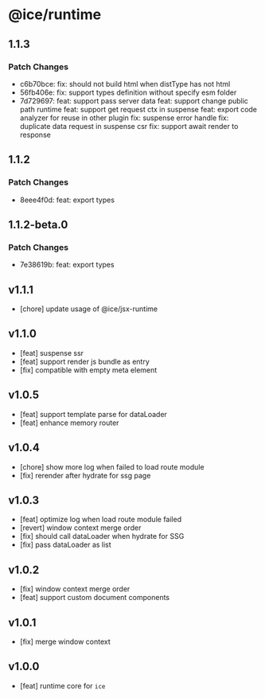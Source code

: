 # @ice/runtime

## 1.1.3

### Patch Changes

- c6b70bce: fix: should not build html when distType has not html
- 56fb406e: fix: support types definition without specify esm folder
- 7d729697: feat: support pass server data
  feat: support change public path runtime
  feat: support get request ctx in suspense
  feat: export code analyzer for reuse in other plugin
  fix: suspense error handle
  fix: duplicate data request in suspense csr
  fix: support await render to response

## 1.1.2

### Patch Changes

- 8eee4f0d: feat: export types

## 1.1.2-beta.0

### Patch Changes

- 7e38619b: feat: export types

## v1.1.1

- [chore] update usage of @ice/jsx-runtime

## v1.1.0

- [feat] suspense ssr
- [feat] support render js bundle as entry
- [fix] compatible with empty meta element

## v1.0.5

- [feat] support template parse for dataLoader
- [feat] enhance memory router

## v1.0.4

- [chore] show more log when failed to load route module
- [fix] rerender after hydrate for ssg page

## v1.0.3

- [feat] optimize log when load route module failed
- [revert] window context merge order
- [fix] should call dataLoader when hydrate for SSG
- [fix] pass dataLoader as list

## v1.0.2

- [fix] window context merge order
- [feat] support custom document components

## v1.0.1

- [fix] merge window context

## v1.0.0

- [feat] runtime core for `ice`
